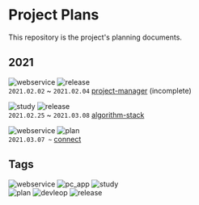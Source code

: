 # Project Plans

This repository is the project's planning documents.

## 2021

![webservice](https://img.shields.io/badge/service-web-yellow) ![release](https://img.shields.io/badge/-release-brightgreen)  
`2021.02.02` ~ `2021.02.04` [project-manager](./webservice/project-manager/) (incomplete)

![study](https://img.shields.io/badge/-study-grey) ![release](https://img.shields.io/badge/-release-brightgreen)  
`2021.02.25` ~ `2021.03.08` [algorithm-stack](./study/algorithm-stack/)

![webservice](https://img.shields.io/badge/service-web-yellow) ![plan](https://img.shields.io/badge/-plan-blue)  
`2021.03.07 ~` [connect](./webservice/connect/)

## Tags

![webservice](https://img.shields.io/badge/service-web-yellow) ![pc_app](https://img.shields.io/badge/application-window-9cf) ![study](https://img.shields.io/badge/-study-grey)  
![plan](https://img.shields.io/badge/-plan-blue) ![devleop](https://img.shields.io/badge/-develop-green) ![release](https://img.shields.io/badge/-release-brightgreen)
